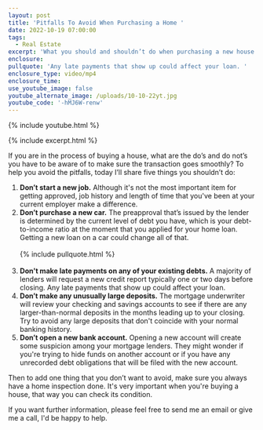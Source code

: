 ```yaml
---
layout: post
title: 'Pitfalls To Avoid When Purchasing a Home '
date: 2022-10-19 07:00:00
tags:
  - Real Estate
excerpt: 'What you should and shouldn’t do when purchasing a new house. '
enclosure:
pullquote: 'Any late payments that show up could affect your loan. '
enclosure_type: video/mp4
enclosure_time:
use_youtube_image: false
youtube_alternate_image: /uploads/10-10-22yt.jpg
youtube_code: '-hMJ6W-renw'
---
```

{% include youtube.html %}

{% include excerpt.html %}

If you are in the process of buying a house, what are the do’s and do not’s you have to be aware of to make sure the transaction goes smoothly? To help you avoid the pitfalls, today I’ll share five things you shouldn’t do:

1. **Don’t start a new job.** Although it's not the most important item for getting approved, job history and length of time that you've been at your current employer make a difference.
2. **Don’t purchase a new car.** The preapproval that’s issued by the lender is determined by the current level of debt you have, which is your debt-to-income ratio at the moment that you applied for your home loan. Getting a new loan on a car could change all of that.&nbsp;<br><br>{% include pullquote.html %}<br>&nbsp;
3. **Don't make late payments on any of your existing debts.** A majority of lenders will request a new credit report typically one or two days before closing. Any late payments that show up could affect your loan.
4. **Don’t make any unusually large deposits.** The mortgage underwriter will review your checking and savings accounts to see if there are any larger-than-normal deposits in the months leading up to your closing. Try to avoid any large deposits that don't coincide with your normal banking history.
5. **Don’t open a new bank account.** Opening a new account will create some suspicion among your mortgage lenders. They might wonder if you're trying to hide funds on another account or if you have any unrecorded debt obligations that will be filed with the new account.

Then to add one thing that you don’t want to avoid, make sure you always have a home inspection done. It's very important when you're buying a house, that way you can check its condition.

If you want further information, please feel free to send me an email or give me a call, I'd be happy to help.